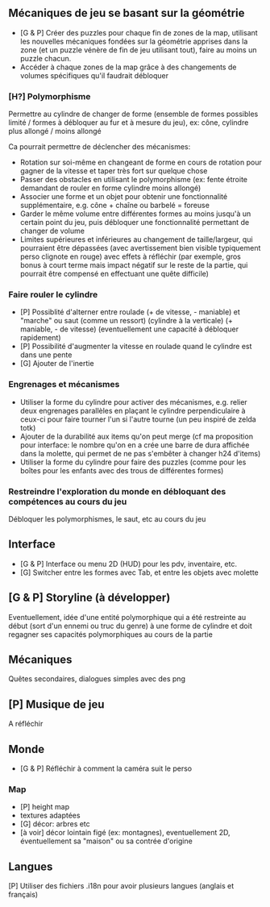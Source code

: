 ## Mécaniques de jeu se basant sur la géométrie

- [G & P] Créer des puzzles pour chaque fin de zones de la map, utilisant les nouvelles mécaniques fondées sur la géométrie apprises dans la zone (et un puzzle vénère de fin de jeu utilisant tout), faire au moins un puzzle chacun.
- Accéder à chaque zones de la map grâce à des changements de volumes spécifiques qu'il faudrait débloquer

### [H?] Polymorphisme

Permettre au cylindre de changer de forme (ensemble de formes possibles limité / formes à débloquer au fur et à mesure du jeu), ex: cône, cylindre plus allongé / moins allongé

Ca pourrait permettre de déclencher des mécanismes:
- Rotation sur soi-même en changeant de forme en cours de rotation pour gagner de la vitesse et taper très fort sur quelque chose
- Passer des obstacles en utilisant le polymorphisme (ex: fente étroite demandant de rouler en forme cylindre moins allongé)
- Associer une forme et un objet pour obtenir une fonctionnalité supplémentaire, e.g. cône + chaîne ou  barbelé = foreuse
- Garder le même volume entre différentes formes au moins jusqu'à un certain point du jeu, puis débloquer une fonctionnalité permettant de changer de volume 
- Limites supérieures et inférieures au changement de taille/largeur, qui pourraient être dépassées (avec avertissement bien visible typiquement perso clignote en rouge) avec effets à réfléchir (par exemple, gros bonus à court terme mais impact négatif sur le reste de la partie, qui pourrait être compensé en effectuant une quête difficile)

### Faire rouler le cylindre

- [P] Possiblité d'alterner entre roulade (+ de vitesse, - maniable) et "marche" ou saut (comme un ressort) (cylindre à la verticale) (+ maniable, - de vitesse) (eventuellement une capacité à débloquer rapidement)
- [P] Possibilité d'augmenter la vitesse en roulade quand le cylindre est dans une pente
- [G] Ajouter de l'inertie

### Engrenages et mécanismes

- Utiliser la forme du cylindre pour activer des mécanismes, e.g. relier deux engrenages parallèles en plaçant le cylindre perpendiculaire à ceux-ci pour faire tourner l'un si l'autre tourne (un peu inspiré de zelda totk)
- Ajouter de la durabilité aux items qu'on peut merge (cf ma proposition pour interface: le nombre qu'on en a crée une barre de dura affichée dans la molette, qui permet de ne pas s'embêter à changer h24 d'items)
- Utiliser la forme du cylindre pour faire des puzzles (comme pour les boîtes pour les enfants avec des trous de différentes formes)

### Restreindre l'exploration du monde en débloquant des compétences au cours du jeu

Débloquer les polymorphismes, le saut, etc au cours du jeu

## Interface

- [G & P] Interface ou menu 2D (HUD) pour les pdv, inventaire, etc.
- [G] Switcher entre les formes avec Tab, et entre les objets avec molette

## [G & P] Storyline (à développer)

Eventuellement, idée d'une entité polymorphique qui a été restreinte au début (sort d'un ennemi ou truc du genre) à une forme de cylindre et doit regagner ses capacités polymorphiques au cours de la partie

## Mécaniques

Quêtes secondaires, dialogues simples avec des png

## [P] Musique de jeu

A réfléchir

## Monde

- [G & P] Réfléchir à comment la caméra suit le perso

### Map

- [P] height map
- textures adaptées
- [G] décor: arbres etc
- [à voir] décor lointain figé (ex: montagnes), eventuellement 2D, éventuellement sa "maison" ou sa contrée d'origine

## Langues
[P] Utiliser des fichiers .i18n pour avoir plusieurs langues (anglais et français)
